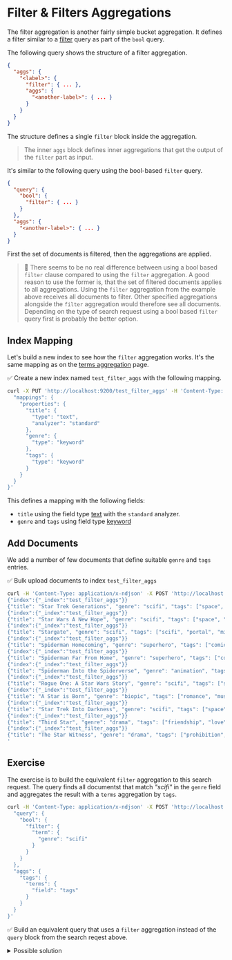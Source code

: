 # Filter & Filters Aggregations

The filter aggregation is another fairly simple bucket aggregation. It defines a filter similar to a [filter](https://www.elastic.co/guide/en/elasticsearch/reference/current/query-dsl-bool-query.html) query as part of the `bool` query.

The following query shows the structure of a filter aggregation.

```json
{
  "aggs": {
    "<label>": {
      "filter": { ... },
      "aggs": {
        "<another-label>": { ... }
      }
    }
  }
}
```

The structure defines a single `filter` block inside the aggregation.

> The inner `aggs` block defines inner aggregations that get the output of the `filter` part as input.

It's similar to the following query using the bool-based `filter` query.

```json
{
  "query": {
    "bool": {
      "filter": { ... }
    }
  },
  "aggs": {
    "<another-label>": { ... }
  }
}
```

First the set of documents is filtered, then the aggregations are applied.

> **🔎** There seems to be no real difference between using a bool based `filter` clause compared to using the `filter` aggregation. A good reason to use the former is, that the set of filtered documents applies to all aggregations. Using the `filter` aggregation from the example above receives all documents to filter. Other specified aggregations alongside the `filter` aggregation would therefore see all documents. Depending on the type of search request using a bool based `filter` query first is probably the better option.


## Index Mapping

Let's build a new index to see how the `filter` aggregation works. It's the same mapping as on the [terms aggregation](./terms_aggs.md) page.

✅ Create a new index named `test_filter_aggs` with the following mapping.

```bash
curl -X PUT 'http://localhost:9200/test_filter_aggs' -H 'Content-Type: application/json' -d '{
  "mappings": {
    "properties": {
      "title": {
        "type": "text",
        "analyzer": "standard"
      },
      "genre": {
        "type": "keyword"
      },
      "tags": {
        "type": "keyword"
      }
    }
  }
}'
```

This defines a mapping with the following fields:

* `title` using the field type [text](https://www.elastic.co/guide/en/elasticsearch/reference/current/text.html) with the `standard` analyzer.
* `genre` and `tags` using field type [keyword](https://www.elastic.co/guide/en/elasticsearch/reference/current/keyword.html)


## Add Documents

We add a number of few documents that define suitable `genre` and `tags` entries.

✅ Bulk upload documents to index `test_filter_aggs`

```bash
curl -H 'Content-Type: application/x-ndjson' -X POST 'http://localhost:9200/test_filter_aggs/_bulk' -d '
{"index":{"_index":"test_filter_aggs"}}
{"title": "Star Trek Generations", "genre": "scifi", "tags": ["space", "captain", "scifi"]}
{"index":{"_index":"test_filter_aggs"}}
{"title": "Star Wars A New Hope", "genre": "scifi", "tags": ["space", "rebellion", "space opera"]}
{"index":{"_index":"test_filter_aggs"}}
{"title": "Stargate", "genre": "scifi", "tags": ["scifi", "portal", "military", "adventure", "space"]}
{"index":{"_index":"test_filter_aggs"}}
{"title": "Spiderman Homecoming", "genre": "superhero", "tags": ["comic", "superhero", "reboot"]}
{"index":{"_index":"test_filter_aggs"}}
{"title": "Spiderman Far From Home", "genre": "superhero", "tags": ["comic", "superhero", "sequel"]}
{"index":{"_index":"test_filter_aggs"}}
{"title": "Spiderman Into the Spiderverse", "genre": "animation", "tags": ["animation", "superhero", "multiverse"]}
{"index":{"_index":"test_filter_aggs"}}
{"title": "Rogue One: A Star Wars Story", "genre": "scifi", "tags": ["space", "rebellion", "death star"]}
{"index":{"_index":"test_filter_aggs"}}
{"title": "A Star is Born", "genre": "biopic", "tags": ["romance", "music", "singer"]}
{"index":{"_index":"test_filter_aggs"}}
{"title": "Star Trek Into Darkness", "genre": "scifi", "tags": ["space", "reboot", "starship"]}
{"index":{"_index":"test_filter_aggs"}}
{"title": "Third Star", "genre": "drama", "tags": ["friendship", "love"]}
{"index":{"_index":"test_filter_aggs"}}
{"title": "The Star Witness", "genre": "drama", "tags": ["prohibition", "murder", "duty"]}
'
```

## Exercise

The exercise is to build the equivalent `filter` aggregation to this search request. The query finds all documentst that match *"scifi"* in the `genre` field and aggregates the result with a `terms` aggregation by `tags`.

```bash
curl -H 'Content-Type: application/x-ndjson' -X POST 'http://localhost:9200/test_filter_aggs/_search?pretty' -d '{
  "query": {
    "bool": {
      "filter": {
        "term": {
          "genre": "scifi"
        }
      }
    }
  },
  "aggs": {
    "tags": {
      "terms": {
        "field": "tags"
      }
    }
  }
}'
```

✅ Build an equivalent query that uses a `filter` aggregation instead of the `query` block from the search reqest above.

<details>
<summary>Possible solution</summary>

The query removes the `query` block and adds an equivalent `filter` aggregation.

```bash
curl -X POST 'http://localhost:9200/test_filter_aggs/_search?pretty' -H 'Content-Type: application/json' -d '{
  "size": 0,
  "aggs": {
    "genres": {
      "filter": { "term": { "genre": "scifi" } },
      "aggs": {
        "tags": {
          "terms": {
            "field": "tags"
          }
        }
      }
    }
  }
}'
```
</details>
